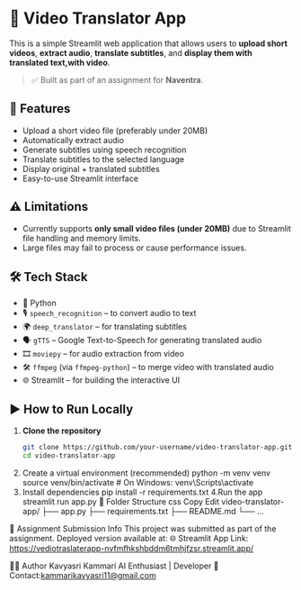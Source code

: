 # 🎥 Video Translator App

This is a simple Streamlit web application that allows users to **upload short videos**, **extract audio**, **translate subtitles**, and **display them with translated text,with video**.

> ✅ Built as part of an assignment for **Naventra**.

## 🚀 Features

- Upload a short video file (preferably under 20MB)
- Automatically extract audio
- Generate subtitles using speech recognition
- Translate subtitles to the selected language
- Display original + translated subtitles
- Easy-to-use Streamlit interface

## ⚠️ Limitations

- Currently supports **only small video files (under 20MB)** due to Streamlit file handling and memory limits.
- Large files may fail to process or cause performance issues.

## 🛠 Tech Stack

- 🐍 Python
- 🎙️ `speech_recognition` – to convert audio to text
- 🌍 `deep_translator` – for translating subtitles
- 🗣️ `gTTS` – Google Text-to-Speech for generating translated audio
- 🎞️ `moviepy` – for audio extraction from video
- 🛠️ `ffmpeg` (via `ffmpeg-python`) – to merge video with translated audio
- 🌐 Streamlit – for building the interactive UI

## ▶️ How to Run Locally

1. **Clone the repository**
   ```bash
   git clone https://github.com/your-username/video-translator-app.git
   cd video-translator-app
2.  Create a virtual environment (recommended)
    python -m venv venv
    source venv/bin/activate  # On Windows: venv\Scripts\activate
3.  Install dependencies
    pip install -r requirements.txt
4.Run the app
    streamlit run app.py
📁 Folder Structure
css
Copy
Edit
video-translator-app/
├── app.py
├── requirements.txt
├── README.md
└── ...

📩 Assignment Submission Info
This project was submitted as part of the assignment.
Deployed version available at:
🌐 Streamlit App Link: https://vediotraslaterapp-nvfmfhkshbddm6tmhjfzsr.streamlit.app/

🙋‍♀️ Author
Kavyasri Kammari
AI Enthusiast | Developer
📧 Contact:kammarikavyasri11@gmail.com

 
